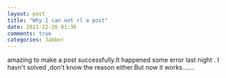 ```yaml
---
layout: post
title: "Why I can not rl a post"
date: 2011-12-26 01:36
comments: true
categories: Jabber
---
```


amazing to make a post successfully.It happened some error last night . I havn't solved ,don't know the reason either.But now it works.......